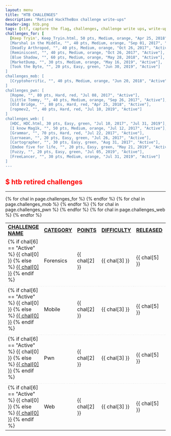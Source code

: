 ```yaml
---
layout: menu
title: "HTB CHALLENGES"
description: "Retired HackTheBox challenge write-ups"
header-img: htb.png
tags: [ctf, capture the flag, challenges, challenge write ups, write-ups, writeups, write-up, writeup, htb, hackthebox, solutions]
challenges_for: [
  [Keep Tryin', Keep_Tryin.html, 50 pts, Medium, orange, "Apr 25, 2018", "Oct 27, 2019"],  
  [Marshal in the Middle, "", 40 pts, Medium, orange, "Sep 01, 2017", "Active"],
  [Deadly Arthropod, "", 40 pts, Medium, orange, "Oct 26, 2017", "Active"],
  [Reminiscent, "", 40 pts, Medium, orange, "Oct 26, 2017", "Active"], 
  [Blue Shadow, "", 60 pts, Medium, orange, "May 28, 2018", "Active"], 
  [MarketDump, "", 30 pts, Medium, orange, "May 16, 2019", "Active"], 
  [Took the Byte, "", 20 pts, Easy, green, "Jun 30, 2019", "Active"]
]
challenges_mob: [
  [Cryptohorrific, "", 40 pts, Medium, orange, "Jun 20, 2018", "Active"]
]
challenges_pwn: [
  [Ropme, "", 80 pts, Hard, red, "Jul 08, 2017", "Active"],  
  [Little Tommy, "", 40 pts, Medium, orange, "Sep 26, 2017", "Active"],  
  [Old Bridge, "", 80 pts, Hard, red, "Apr 25, 2018", "Active"],  
  [ropmev2, "", 40 pts, Hard, red, "Jul 10, 2019", "Active"]
]
challenges_web: [
  [HDC, HDC.html, 30 pts, Easy, green, "Jul 10, 2017", "Jul 31, 2019"],
  [I know Mag1k, "", 50 pts, Medium, orange, "Jul 12, 2017", "Active"],
  [Grammar, "", 70 pts, Hard, red, "Jul 22, 2017", "Active"],  
  [Lernaean, "", 20 pts, Easy, green, "Jul 26, 2017", "Active"],  
  [Cartographer, "", 30 pts, Easy, green, "Aug 31, 2017", "Active"],  
  [Emdee five for life, "", 20 pts, Easy, green, "May 21, 2019", "Active"],  
  [Fuzzy, "", 20 pts, Easy, green, "Jul 05, 2019", "Active"],  
  [FreeLancer, "", 30 pts, Medium, orange, "Jul 31, 2019", "Active"]
]
---
```


## <span style="color:red">$ htb retired challenges</span>

---

<div style="overflow-x:auto">
 <table>
   <tr>
     <td><strong style="text-decoration:underline">CHALLENGE NAME</strong></td>
     <td><strong style="text-decoration:underline">CATEGORY</strong></td>
     <td><strong style="text-decoration:underline">POINTS</strong></td>
     <td><strong style="text-decoration:underline">DIFFICULTY</strong></td>
     <td><strong style="text-decoration:underline">RELEASED</strong></td>
     <td><strong style="text-decoration:underline">RETIRED</strong></td>
   </tr>
   {% for chal in page.challenges_for %}
   <tr>
     <td>
       {% if chal[6] == "Active" %}
         {{ chal[0] }}
       {% else %}
         <a href="./for/{{ chal[1] }}">{{ chal[0] }}</a>
       {% endif %}
     </td>
     <td><span id="for">Forensics</span></td>
     <td><span style="color:{{ chal[4] }}">{{ chal[2] }}</span></td>
     <td><span style="color:{{ chal[4] }}">{{ chal[3] }}</span></td>
     <td>{{ chal[5] }}</td>
     <td>{{ chal[6] }}</td>
   </tr>
   {% endfor %}
   <tr><td colspan="6" style="border-bottom:1px dashed #eaeaea"></td></tr>
   {% for chal in page.challenges_mob %}
   <tr>
     <td>
       {% if chal[6] == "Active" %}
         {{ chal[0] }}
       {% else %}
         <a href="./mob/{{ chal[1] }}">{{ chal[0] }}</a>
       {% endif %}
     </td>
     <td><span id="mob">Mobile</span></td>
     <td><span style="color:{{ chal[4] }}">{{ chal[2] }}</span></td>
     <td><span style="color:{{ chal[4] }}">{{ chal[3] }}</span></td>
     <td>{{ chal[5] }}</td>
     <td>{{ chal[6] }}</td>
   </tr>
   {% endfor %}
   <tr><td colspan="6" style="border-bottom:1px dashed #eaeaea"></td></tr>
   {% for chal in page.challenges_pwn %}
   <tr>
     <td>
       {% if chal[6] == "Active" %}
         {{ chal[0] }}
       {% else %}
         <a href="./pwn/{{ chal[1] }}">{{ chal[0] }}</a>
       {% endif %}
     </td>
     <td><span id="pwn">Pwn</span></td>
     <td><span style="color:{{ chal[4] }}">{{ chal[2] }}</span></td>
     <td><span style="color:{{ chal[4] }}">{{ chal[3] }}</span></td>
     <td>{{ chal[5] }}</td>
     <td>{{ chal[6] }}</td>
   </tr>
   {% endfor %}
   <tr><td colspan="6" style="border-bottom:1px dashed #eaeaea"></td></tr>
   {% for chal in page.challenges_web %}
   <tr>
     <td>
       {% if chal[6] == "Active" %}
         {{ chal[0] }}
       {% else %}
         <a href="./web/{{ chal[1] }}">{{ chal[0] }}</a>
       {% endif %}
     </td>
     <td><span id="web">Web</span></td>
     <td><span style="color:{{ chal[4] }}">{{ chal[2] }}</span></td>
     <td><span style="color:{{ chal[4] }}">{{ chal[3] }}</span></td>
     <td>{{ chal[5] }}</td>
     <td>{{ chal[6] }}</td>
   </tr>
   {% endfor %}
 </table>
</div>
